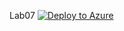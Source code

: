 Lab07
[![Deploy to Azure](https://aka.ms/deploytoazurebutton)](https://portal.azure.com/#create/Microsoft.Template/uri/https%3A%2F%2Fraw.githubusercontent.com%2FMicrosoftLearning%2FAZ-104-MicrosoftAzureAdministrator%2Fmaster%2FAllfiles%2FLabs%2F07%2Faz104-07-vm-template.json)

